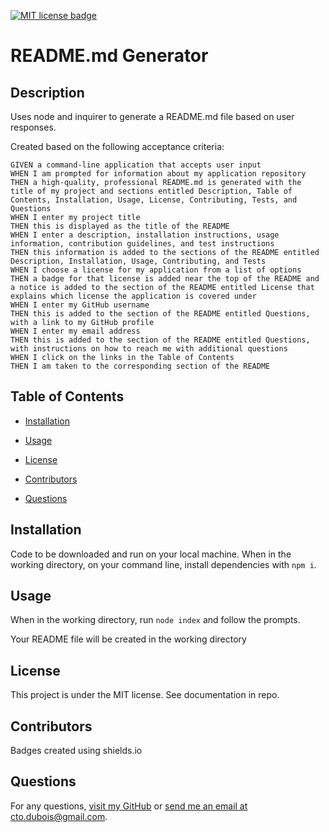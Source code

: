 [![MIT license badge](https://img.shields.io/badge/License-MIT-green})](https://shields.io/)

# README.md Generator

## Description

Uses node and inquirer to generate a README.md file based on user responses.

Created based on the following acceptance criteria:

```
GIVEN a command-line application that accepts user input
WHEN I am prompted for information about my application repository
THEN a high-quality, professional README.md is generated with the title of my project and sections entitled Description, Table of Contents, Installation, Usage, License, Contributing, Tests, and Questions
WHEN I enter my project title
THEN this is displayed as the title of the README
WHEN I enter a description, installation instructions, usage information, contribution guidelines, and test instructions
THEN this information is added to the sections of the README entitled Description, Installation, Usage, Contributing, and Tests
WHEN I choose a license for my application from a list of options
THEN a badge for that license is added near the top of the README and a notice is added to the section of the README entitled License that explains which license the application is covered under
WHEN I enter my GitHub username
THEN this is added to the section of the README entitled Questions, with a link to my GitHub profile
WHEN I enter my email address
THEN this is added to the section of the README entitled Questions, with instructions on how to reach me with additional questions
WHEN I click on the links in the Table of Contents
THEN I am taken to the corresponding section of the README
```

## Table of Contents

- [Installation](#installation)

- [Usage](#usage)

- [License](#license)

- [Contributors](#contributors)

- [Questions](#questions)

## <a id="installation"></a>Installation

Code to be downloaded and run on your local machine. When in the working directory, on your command line, install dependencies with `npm i`.

## <a id="usage"></a>Usage

When in the working directory, run `node index` and follow the prompts.

Your README file will be created in the working directory

## <a id="license"></a>License

This project is under the MIT license. See documentation in repo.

## <a id='contributors'></a>Contributors

Badges created using shields.io

## <a id="questions"></a>Questions

For any questions, [visit my GitHub](https://github.com/rhubarb414)
or [send me an email at cto.dubois@gmail.com](mailto:cto.dubois@gmail.com).
